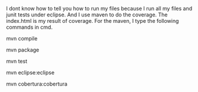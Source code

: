 I dont know how to tell you how to run my files because I run all my files and junit tests under eclipse. And I use maven to do the coverage. The index.html is my result of coverage. 
For the maven, I type the following commands in cmd.

mvn compile 

mvn package

mvn test

mvn eclipse:eclipse

mvn cobertura:cobertura
